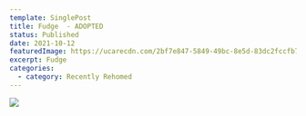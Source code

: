```yaml
---
template: SinglePost
title: Fudge  - ADOPTED
status: Published
date: 2021-10-12
featuredImage: https://ucarecdn.com/2bf7e847-5849-49bc-8e5d-83dc2fccfb79/-/crop/519x364/0,0/-/preview/
excerpt: Fudge
categories:
  - category: Recently Rehomed
---
```



![](https://ucarecdn.com/3bef9d59-5a44-447f-b41b-1485676f42d8/)